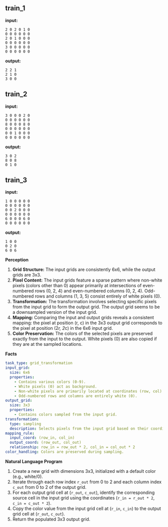 
## train_1

**input:**
```
2 0 2 0 1 0
0 0 0 0 0 0
2 0 1 0 0 0
0 0 0 0 0 0
3 0 0 0 0 0
0 0 0 0 0 0
```


**output:**
```
2 2 1
2 1 0
3 0 0
```


## train_2

**input:**
```
3 0 0 0 2 0
0 0 0 0 0 0
8 0 0 0 8 0
0 0 0 0 0 0
0 0 1 0 0 0
0 0 0 0 0 0
```


**output:**
```
3 0 2
8 0 8
0 1 0
```


## train_3

**input:**
```
1 0 0 0 0 0
0 0 0 0 0 0
0 0 2 0 0 0
0 0 0 0 0 0
6 0 0 0 6 0
0 0 0 0 0 0
```


**output:**
```
1 0 0
0 2 0
6 0 6
```

**Perception**

1.  **Grid Structure:** The input grids are consistently 6x6, while the output grids are 3x3.
2.  **Pixel Content:** The input grids feature a sparse pattern where non-white pixels (colors other than 0) appear primarily at intersections of even-numbered rows (0, 2, 4) and even-numbered columns (0, 2, 4). Odd-numbered rows and columns (1, 3, 5) consist entirely of white pixels (0).
3.  **Transformation:** The transformation involves selecting specific pixels from the input grid to form the output grid. The output grid seems to be a downsampled version of the input grid.
4.  **Mapping:** Comparing the input and output grids reveals a consistent mapping: the pixel at position (r, c) in the 3x3 output grid corresponds to the pixel at position (2*r, 2*c) in the 6x6 input grid.
5.  **Color Preservation:** The colors of the selected pixels are preserved exactly from the input to the output. White pixels (0) are also copied if they are at the sampled locations.

**Facts**


```yaml
task_type: grid_transformation
input_grid:
  size: 6x6
  properties:
    - Contains various colors (0-9).
    - White pixels (0) act as background.
    - Non-white pixels are primarily located at coordinates (row, col) where both row and col are even numbers (0, 2, 4).
    - Odd-numbered rows and columns are entirely white (0).
output_grid:
  size: 3x3
  properties:
    - Contains colors sampled from the input grid.
transformation:
  type: sampling
  description: Selects pixels from the input grid based on their coordinates.
mapping_rule:
  input_coord: (row_in, col_in)
  output_coord: (row_out, col_out)
  relationship: row_in = row_out * 2, col_in = col_out * 2
color_handling: Colors are preserved during sampling.
```


**Natural Language Program**

1.  Create a new grid with dimensions 3x3, initialized with a default color (e.g., white/0).
2.  Iterate through each row index `r_out` from 0 to 2 and each column index `c_out` from 0 to 2 of the output grid.
3.  For each output grid cell at (`r_out`, `c_out`), identify the corresponding source cell in the input grid using the coordinates (`r_in = r_out * 2`, `c_in = c_out * 2`).
4.  Copy the color value from the input grid cell at (`r_in`, `c_in`) to the output grid cell at (`r_out`, `c_out`).
5.  Return the populated 3x3 output grid.
